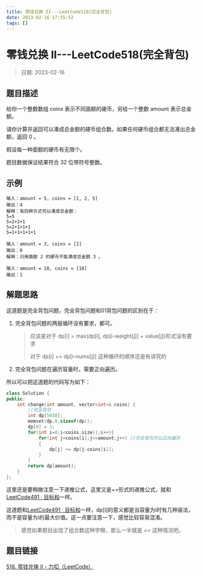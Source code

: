 ```yaml
---
title: 零钱兑换 II---LeetCode518(完全背包)
date: 2023-02-16 17:55:52
tags: []
---
```

# 零钱兑换 II---LeetCode518(完全背包)
> 日期: 2023-02-16

## 题目描述

给你一个整数数组 coins 表示不同面额的硬币，另给一个整数 amount 表示总金额。

请你计算并返回可以凑成总金额的硬币组合数。如果任何硬币组合都无法凑出总金额，返回 0 。

假设每一种面额的硬币有无限个。 

题目数据保证结果符合 32 位带符号整数。

## 示例

```
输入：amount = 5, coins = [1, 2, 5]
输出：4
解释：有四种方式可以凑成总金额：
5=5
5=2+2+1
5=2+1+1+1
5=1+1+1+1+1

```

```
输入：amount = 3, coins = [2]
输出：0
解释：只用面额 2 的硬币不能凑成总金额 3 。
```

```
输入：amount = 10, coins = [10] 
输出：1
```

## 解题思路

这道题是完全背包问题，完全背包问题和01背包问题的区别在于：

1. 完全背包问题的两层循环没有要求，都可。

   > 应该是对于 dp[i] = max(dp[i], dp[i-weight[j]] + value[j])形式没有要求
   >
   > 对于 dp[i] += dp[i-nums[j]] 这种循环的顺序还是有讲究的
2. 完全背包问题在遍历容量时，需要正向遍历。

所以可以把这道题的代码写为如下：

```cpp
class Solution {
public:
    int change(int amount, vector<int>& coins) {
        //完全背包
        int dp[5010];
        memset(dp,0,sizeof(dp));
        dp[0] = 1;
        for(int i=0;i<coins.size();i++){
            for(int j=coins[i];j<=amount;j++) //完全背包可以正向遍历
            {
                dp[j] += dp[j-coins[i]];
            }
        }
        return dp[amount];
    }
};
```

这里还是要稍微注意一下递推公式，这里又是+=形式的递推公式，就和[LeetCode491 · 目标和](https://www.ljhblog.top/algorithms/LeetCode/LeetCode494.html)一样。

这道题和[LeetCode491 · 目标和](https://www.ljhblog.top/algorithms/LeetCode/LeetCode494.html)一样，dp[i]的意义都是当容量为i时有几种装法，而不是容量为i的最大价值。这一点要注意一下，感觉比较容易混淆。

> 感觉如果题目出现了组合数这种字眼，那么一半就是 += 这种情况吧。



## 题目链接

[518. 零钱兑换 II - 力扣（LeetCode）](https://leetcode.cn/problems/coin-change-ii/)
